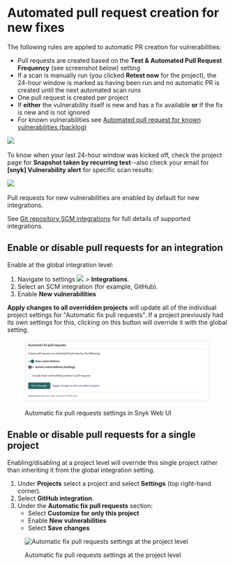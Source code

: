 # Automated pull request creation for new fixes

The following rules are applied to automatic PR creation for vulnerabilities:

* Pull requests are created based on the **Test & Automated Pull Request Frequency** (see screenshot below) setting
* If a scan is manually run (you clicked **Retest now** for the project), the 24-hour window is marked as having been run and no automatic PR is created until the next automated scan runs
* One pull request is created per project
* If **either** the vulnerability itself is new and has a fix available **or** if the fix is new and is not ignored
* For known vulnerabilities see [Automated pull request for known vulnerabilities (backlog)](fix-pull-requests-for-known-vulnerabilities-backlog.md)

![](../../../.gitbook/assets/os1.png)

To know when your last 24-hour window was kicked off, check the project page for **Snapshot taken by recurring test**--also check your email for **\[snyk] Vulnerability alert** for specific scan results:

![](../../../.gitbook/assets/os2.png)

Pull requests for new vulnerabilities are enabled by default for new integrations.

See [Git repository SCM integrations](https://support.snyk.io/hc/en-us/sections/360001138098-Git-repository-SCM-integrations) for full details of supported integrations.

## Enable or disable pull requests for an integration

Enable at the global integration level:

1. Navigate to settings ![](../../../.gitbook/assets/cog\_icon.png) > **Integrations**.
2. Select an SCM integration (for example, GitHub).
3. Enable **New vulnerabilities**

**Apply changes to all overridden projects** will update all of the individual project settings for "Automatic fix pull requests". If a project previously had its own settings for this, clicking on this button will override it with the global setting.

<figure><img src="../../../.gitbook/assets/global-pr-setting.png" alt="Automatic fix pull requests settings in Snyk Web UI"><figcaption><p>Automatic fix pull requests settings in Snyk Web UI</p></figcaption></figure>

## Enable or disable pull requests for a single project

Enabling/disabling at a project level will override this single project rather than inheriting it from the global integration setting.

1. Under **Projects** select a project and select **Settings** (top right-hand corner).
2. Select **GitHub integration**.
3. Under the **Automatic fix pull requests** section:
   * Select **Customize for only this project**
   * Enable **New vulnerabilities**
   * Select **Save changes**

<figure><img src="../../../.gitbook/assets/os3.png" alt="Automatic fix pull requests settings at the project level"><figcaption><p>Automatic fix pull requests settings at the project level</p></figcaption></figure>

